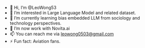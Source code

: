 - 👋 Hi, I’m @LeoWong53
- 👀 I’m interested in Large Language Model and related dataset.
- 🌱 I’m currently learning bias embedded LLM from sociology and technology perspectives.
- 💞️ I’m now work with Novita.ai
- 📫 You can reach me via leowong0503@gmail.com
- ⚡ Fun fact: Aviation fans.

<!---
LeoWong53/LeoWong53 is a ✨ special ✨ repository because its `README.md` (this file) appears on your GitHub profile.
You can click the Preview link to take a look at your changes.
--->
